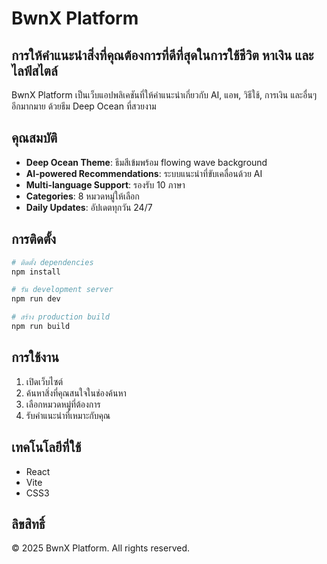 # BwnX Platform

## การให้คำแนะนำสิ่งที่คุณต้องการที่ดีที่สุดในการใช้ชีวิต หาเงิน และไลฟ์สไตล์

BwnX Platform เป็นเว็บแอปพลิเคชันที่ให้คำแนะนำเกี่ยวกับ AI, แอพ, วิธีใช้, การเงิน และอื่นๆ อีกมากมาย ด้วยธีม Deep Ocean ที่สวยงาม

## คุณสมบัติ

- **Deep Ocean Theme**: ธีมสีเข้มพร้อม flowing wave background
- **AI-powered Recommendations**: ระบบแนะนำที่ขับเคลื่อนด้วย AI
- **Multi-language Support**: รองรับ 10 ภาษา
- **Categories**: 8 หมวดหมู่ให้เลือก
- **Daily Updates**: อัปเดตทุกวัน 24/7

## การติดตั้ง

```bash
# ติดตั้ง dependencies
npm install

# รัน development server
npm run dev

# สร้าง production build
npm run build
```

## การใช้งาน

1. เปิดเว็บไซต์
2. ค้นหาสิ่งที่คุณสนใจในช่องค้นหา
3. เลือกหมวดหมู่ที่ต้องการ
4. รับคำแนะนำที่เหมาะกับคุณ

## เทคโนโลยีที่ใช้

- React
- Vite
- CSS3

## ลิขสิทธิ์

© 2025 BwnX Platform. All rights reserved.


